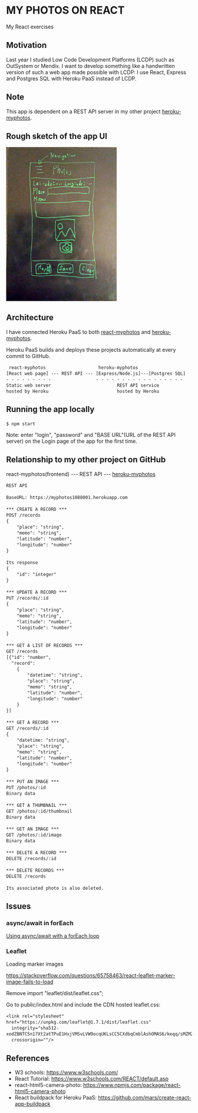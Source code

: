 # MY PHOTOS ON REACT

My React exercises

## Motivation

Last year I studied Low Code Development Platforms (LCDP) such as OutSystem or Mendix. I want to develop something like a handwritten version of such a web app made possible with LCDP: I use React, Express and Postgres SQL with Heroku PaaS instead of LCDP.

## Note

This app is dependent on a REST API server in my other project [heroku-myphotos](https://github.com/araobp/heroku-myphotos).

## Rough sketch of the app UI

<img src="./doc/rough_sketch.jpg" width=300px>

## Architecture

I have connected Heroku PaaS to both [react-myphotos](https://github.com/araobp/react-myphotos) and [heroku-myphotos](https://github.com/araobp/heroku-myphotos).

Heroku PaaS builds and deploys these projects automatically at every commit to GitHub.

```
 react-myphotos                    heroku-myphotos
[React web page] --- REST API --- [Express/Node.js]---[Postgres SQL]
- - - - - - - - -                 - - - - - - - - - - - - - - - - -
Static web server                         REST API service
hosted by Heroku                          hosted by Heroku
```

## Running the app locally

```
$ npm start
```

Note: enter "login", "password" and "BASE URL"(URL of the REST API server) on the Login page of the app for the first time.

## Relationship to my other project on GitHub

react-myphotos(frontend) --- REST API --- [heroku-myphotos](https://github.com/araobp/heroku-myphotos)

```
REST API

BaseURL: https://myphotos1088001.herokuapp.com

*** CREATE A RECORD ***
POST /records
{
    "place": "string",
    "memo": "string",
    "latitude": "number",
    "longitude": "number"
}

Its response
{
    "id": "integer"
}

*** UPDATE A RECORD ***
PUT /records/:id
{
    "place": "string",
    "memo": "string",
    "latitude": "number",
    "longitude": "number"
}

*** GET A LIST OF RECORDS ***
GET /records
[{"id": "number", 
  "record":
    {
        "datetime": "string",
        "place": "string",
        "memo": "string",
        "latitude": "number",
        "longitude": "number"
    }
}]

*** GET A RECORD ***
GET /records/:id
{
    "datetime: "string",
    "place": "string",
    "memo": "string",
    "latitude": "number",
    "longitude": "number"
}

*** PUT AN IMAGE ***
PUT /photos/:id
Binary data

*** GET A THUMBNAIL ***
GET /photos/:id/thumbnail
Binary data

*** GET AN IMAGE ***
GET /photos/:id/image
Binary data

*** DELETE A RECORD ***
DELETE /records/:id

*** DELETE RECORDS ***
DELETE /records

Its associated photo is also deleted.

```

## Issues

### async/await in forEach

[Using async/await with a forEach loop](https://stackoverflow.com/questions/37576685/using-async-await-with-a-foreach-loop)

### Leaflet

Loading marker images 

https://stackoverflow.com/questions/65758463/react-leaflet-marker-image-fails-to-load

Remove import "leaflet/dist/leaflet.css"; 

Go to public/index.html and include the CDN hosted leaflet.css:
```
<link rel="stylesheet" href="https://unpkg.com/leaflet@1.7.1/dist/leaflet.css"
  integrity="sha512-xodZBNTC5n17Xt2atTPuE1HxjVMSvLVW9ocqUKLsCC5CXdbqCmblAshOMAS6/keqq/sMZMZ19scR4PsZChSR7A=="
  crossorigin=""/>
```

## References

- W3 schools: https://www.w3schools.com/
- React Tutorial: https://www.w3schools.com/REACT/default.asp
- react-html5-camera-photo: https://www.npmjs.com/package/react-html5-camera-photo
- React buildpack for Heroku PaaS: https://github.com/mars/create-react-app-buildpack
    
